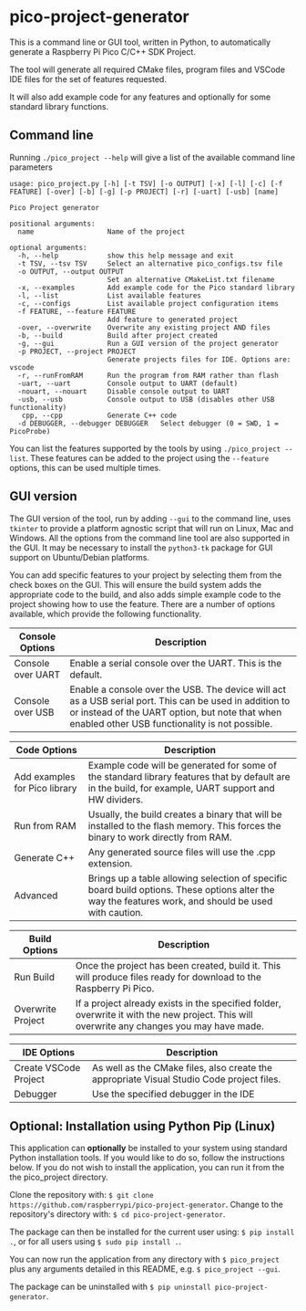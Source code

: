 # pico-project-generator

This is a command line or GUI tool, written in Python, to automatically generate a Raspberry Pi Pico C/C++ SDK Project.

The tool will generate all required CMake files, program files and VSCode IDE files for the set of features requested.

It will also add example code for any features and optionally for some standard library functions.

## Command line

Running `./pico_project --help` will give a list of the available command line parameters

```
usage: pico_project.py [-h] [-t TSV] [-o OUTPUT] [-x] [-l] [-c] [-f FEATURE] [-over] [-b] [-g] [-p PROJECT] [-r] [-uart] [-usb] [name]

Pico Project generator

positional arguments:
  name                  Name of the project

optional arguments:
  -h, --help            show this help message and exit
  -t TSV, --tsv TSV     Select an alternative pico_configs.tsv file
  -o OUTPUT, --output OUTPUT
                        Set an alternative CMakeList.txt filename
  -x, --examples        Add example code for the Pico standard library
  -l, --list            List available features
  -c, --configs         List available project configuration items
  -f FEATURE, --feature FEATURE
                        Add feature to generated project
  -over, --overwrite    Overwrite any existing project AND files
  -b, --build           Build after project created
  -g, --gui             Run a GUI version of the project generator
  -p PROJECT, --project PROJECT
                        Generate projects files for IDE. Options are: vscode
  -r, --runFromRAM      Run the program from RAM rather than flash
  -uart, --uart         Console output to UART (default)
  -nouart, --nouart     Disable console output to UART
  -usb, --usb           Console output to USB (disables other USB functionality)
   cpp, --cpp           Generate C++ code
  -d DEBUGGER, --debugger DEBUGGER   Select debugger (0 = SWD, 1 = PicoProbe)
```
You can list the features supported by the tools by using `./pico_project --list`. These features can
be added to the project using the `--feature` options, this can be used multiple times.

## GUI version

The GUI version of the tool, run by adding `--gui` to the command line, uses `tkinter` to provide a platform agnostic script that will run on Linux, Mac and Windows. All the options from the command line tool are also supported in the GUI. It may be necessary to install the `python3-tk` package for GUI support on Ubuntu/Debian platforms.

You can add specific features to your project by selecting them from the check boxes on the GUI. This will ensure the build system adds the appropriate code to the build, and also adds simple example code to the project showing how to use the feature. There are a number of options available, which provide the following functionality.

Console Options | Description
----------------|-----------
Console over UART | Enable a serial console over the UART. This is the default.
Console over USB | Enable a console over the USB. The device will act as a USB serial port. This can be used in addition to or instead of the UART option, but note that when enabled other USB functionality is not possible.


Code Options | Description
-------------| -----------
Add examples for Pico library | Example code will be generated for some of the standard library features that by default are in the build, for example, UART support and HW dividers.
Run from RAM | Usually, the build creates a binary that will be installed to the flash memory. This forces the binary to work directly from RAM.
Generate C++ | Any generated source files will use the .cpp extension.
Advanced  | Brings up a table allowing selection of specific board build options. These options alter the way the features work, and should be used with caution.


Build Options | Description
--------------| -----------
Run Build | Once the project has been created, build it. This will produce files ready for download to the Raspberry Pi Pico.
Overwrite Project | If a project already exists in the specified folder, overwrite it with the new project. This will overwrite any changes you may have made.

IDE Options | Description
------------| -----------
Create VSCode Project | As well as the CMake files, also create the appropriate Visual Studio Code project files.
Debugger | Use the specified debugger in the IDE


## Optional: Installation using Python Pip (Linux)

This application can **optionally** be installed to your system using standard Python installation tools. If you would like to do so, follow the instructions below. If you do not wish to install the application, you can run it from the the pico_project directory.

Clone the repository with: `$ git clone https://github.com/raspberrypi/pico-project-generator`. Change to the repository's directory with: `$ cd pico-project-generator`.

The package can then be installed for the current user using: `$ pip install .`, or for all users using `$ sudo pip install .`.

You can now run the application from any directory with `$ pico_project` plus any arguments detailed in this README, e.g. `$ pico_project --gui`.

The package can be uninstalled with `$ pip uninstall pico-project-generator`.


